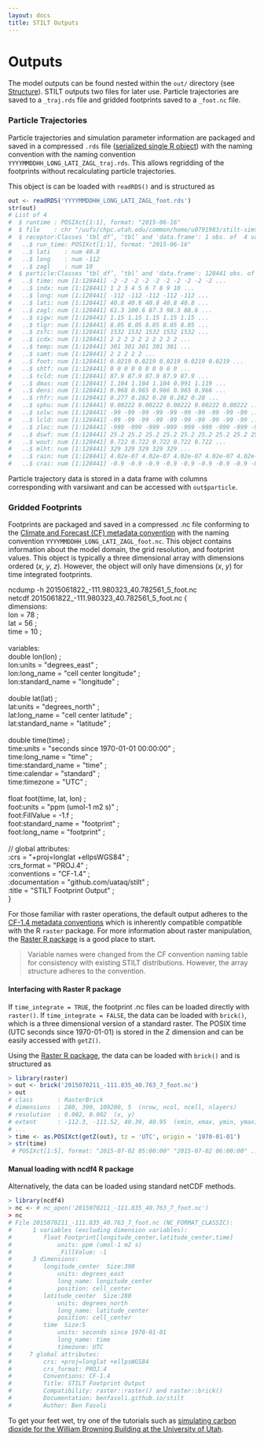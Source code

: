 ```yaml
---
layout: docs
title: STILT Outputs
---
```


# Outputs

The model outputs can be found nested within the `out/` directory (see [Structure]({{"/docs/structure.html"|relative_url}})). STILT outputs two files for later use. Particle trajectories are saved to a `_traj.rds` file and gridded footprints saved to a `_foot.nc` file.

### Particle Trajectories

Particle trajectories and simulation parameter information are packaged and saved in a compressed `.rds` file ([serialized single R object](https://stat.ethz.ch/R-manual/R-devel/library/base/html/readRDS.html)) with the naming convention with the naming convention `YYYYMMDDHH_LONG_LATI_ZAGL_traj.rds`. This allows regridding of the footprints without recalculating particle trajectories.

This object is can be loaded with `readRDS()` and is structured as

```r
out <- readRDS('YYYYMMDDHH_LONG_LATI_ZAGL_foot.rds')
str(out)
# List of 4
#  $ runtime : POSIXct[1:1], format: "2015-06-16"
#  $ file    : chr "/uufs/chpc.utah.edu/common/home/u0791983/stilt-sims/test/out/2015061600_-111.847672_40.766189_10/2015061600_-111.847672_40.7661"| __truncated__
#  $ receptor:Classes ‘tbl_df’, ‘tbl’ and 'data.frame':	1 obs. of  4 variables:
#   ..$ run_time: POSIXct[1:1], format: "2015-06-16"
#   ..$ lati    : num 40.8
#   ..$ long    : num -112
#   ..$ zagl    : num 10
#  $ particle:Classes ‘tbl_df’, ‘tbl’ and 'data.frame':	128441 obs. of  26 variables:
#   ..$ time: num [1:128441] -2 -2 -2 -2 -2 -2 -2 -2 -2 -2 ...
#   ..$ indx: num [1:128441] 1 2 3 4 5 6 7 8 9 10 ...
#   ..$ long: num [1:128441] -112 -112 -112 -112 -112 ...
#   ..$ lati: num [1:128441] 40.8 40.8 40.8 40.8 40.8 ...
#   ..$ zagl: num [1:128441] 61.3 100.6 87.3 98.3 88.6 ...
#   ..$ sigw: num [1:128441] 1.15 1.15 1.15 1.15 1.15 ...
#   ..$ tlgr: num [1:128441] 8.05 8.05 8.05 8.05 8.05 ...
#   ..$ zsfc: num [1:128441] 1532 1532 1532 1532 1532 ...
#   ..$ icdx: num [1:128441] 2 2 2 2 2 2 2 2 2 2 ...
#   ..$ temp: num [1:128441] 301 301 301 301 301 ...
#   ..$ samt: num [1:128441] 2 2 2 2 2 ...
#   ..$ foot: num [1:128441] 0.0219 0.0219 0.0219 0.0219 0.0219 ...
#   ..$ shtf: num [1:128441] 0 0 0 0 0 0 0 0 0 0 ...
#   ..$ tcld: num [1:128441] 87.9 87.9 87.9 87.9 87.9 ...
#   ..$ dmas: num [1:128441] 1.104 1.104 1.104 0.991 1.119 ...
#   ..$ dens: num [1:128441] 0.968 0.965 0.966 0.965 0.966 ...
#   ..$ rhfr: num [1:128441] 0.277 0.282 0.28 0.282 0.28 ...
#   ..$ sphu: num [1:128441] 0.00222 0.00222 0.00222 0.00222 0.00222 ...
#   ..$ solw: num [1:128441] -99 -99 -99 -99 -99 -99 -99 -99 -99 -99 ...
#   ..$ lcld: num [1:128441] -99 -99 -99 -99 -99 -99 -99 -99 -99 -99 ...
#   ..$ zloc: num [1:128441] -999 -999 -999 -999 -999 -999 -999 -999 -999 -999 ...
#   ..$ dswf: num [1:128441] 25.2 25.2 25.2 25.2 25.2 25.2 25.2 25.2 25.2 25.2 ...
#   ..$ wout: num [1:128441] 0.722 0.722 0.722 0.722 0.722 ...
#   ..$ mlht: num [1:128441] 329 329 329 329 329 ...
#   ..$ rain: num [1:128441] 4.02e-07 4.02e-07 4.02e-07 4.02e-07 4.02e-07 ...
#   ..$ crai: num [1:128441] -0.9 -0.9 -0.9 -0.9 -0.9 -0.9 -0.9 -0.9 -0.9 -0.9 ...
```

Particle trajectory data is stored in a data frame with columns corresponding with varsiwant and can be accessed with `out$particle`.

### Gridded Footprints

Footprints are packaged and saved in a compressed .nc file conforming to the [Climate and Forecast (CF) metadata convention](http://cfconventions.org) with the naming convention `YYYYMMDDHH_LONG_LATI_ZAGL_foot.nc`. This object contains information about the model domain, the grid resolution, and footprint values. This object is typically a three dimensional array with dimensions ordered (*x*, *y*, *z*). However, the object will only have dimensions (*x*, *y*) for time integrated footprints.

<div class="terminal">
  <div class="terminal-osx-button"></div>
  <div class="terminal-osx-button"></div>
  <div class="terminal-osx-button"></div>
  <div class="terminal-command">
    ncdump -h 2015061822_-111.980323_40.782561_5_foot.nc
  </div>
  <div class="terminal-return">
    netcdf 2015061822_-111.980323_40.782561_5_foot.nc {<br>
    dimensions:<br>
    	lon = 78 ;<br>
    	lat = 56 ;<br>
    	time = 10 ;<br>
      <br>
    variables:<br>
    	double lon(lon) ;<br>
    		lon:units = "degrees_east" ;<br>
    		lon:long_name = "cell center longitude" ;<br>
    		lon:standard_name = "longitude" ;<br>
        <br>
    	double lat(lat) ;<br>
    		lat:units = "degrees_north" ;<br>
    		lat:long_name = "cell center latitude" ;<br>
    		lat:standard_name = "latitude" ;<br>
        <br>
    	double time(time) ;<br>
    		time:units = "seconds since 1970-01-01 00:00:00" ;<br>
    		time:long_name = "time" ;<br>
        time:standard_name = "time" ;<br>
        time:calendar = "standard" ;<br>
    		time:timezone = "UTC" ;<br>
        <br>
    	float foot(time, lat, lon) ;<br>
    		foot:units = "ppm (umol-1 m2 s)" ;<br>
    		foot:FillValue = -1.f ;<br>
        foot:standard_name = "footprint" ;<br>
        foot:long_name = "footprint" ;<br>
        <br>
        // global attributes:<br>
    		:crs = "+proj=longlat +ellpsWGS84" ;<br>
    		:crs_format = "PROJ.4" ;<br>
    		:conventions = "CF-1.4" ;<br>
        :documentation = "github.com/uataq/stilt" ;<br>
    		:title = "STILT Footprint Output" ;<br>
    }
  </div>
</div>

For those familiar with raster operations, the default output adheres to the [CF-1.4 metadata conventions](http://cfconventions.org/) which is inherently compatible compatible with the R `raster` package. For more information about raster manipulation, the [Raster R package](https://geoscripting-wur.github.io/IntroToRaster/) is a good place to start.

> Variable names were changed from the CF convention naming table for consistency with existing STILT distributions. However, the array structure adheres to the convention.

#### Interfacing with Raster R package
If `time_integrate = TRUE`, the footprint .nc files can be loaded directly with `raster()`. If `time_integrate = FALSE`, the data can be loaded with `brick()`, which is a three dimensional version of a standard raster. The POSIX time (UTC seconds since 1970-01-01) is stored in the Z dimension and can be easily accessed with `getZ()`.

Using the [Raster R package](https://geoscripting-wur.github.io/IntroToRaster/), the data can be loaded with `brick()` and is structured as

```r
> library(raster)
> out <- brick('2015070211_-111.835_40.763_7_foot.nc')
> out
# class       : RasterBrick
# dimensions  : 280, 390, 109200, 5  (nrow, ncol, ncell, nlayers)
# resolution  : 0.002, 0.002  (x, y)
# extent      : -112.3, -111.52, 40.39, 40.95  (xmin, xmax, ymin, ymax)
# ...
> time <- as.POSIXct(getZ(out), tz = 'UTC', origin = '1970-01-01')
> str(time)
 # POSIXct[1:5], format: "2015-07-02 05:00:00" "2015-07-02 06:00:00" ...
```

#### Manual loading with ncdf4 R package

Alternatively, the data can be loaded using standard netCDF methods.

```r
> library(ncdf4)
> nc <- # nc_open('2015070211_-111.835_40.763_7_foot.nc')
> nc
# File 2015070211_-111.835_40.763_7_foot.nc (NC_FORMAT_CLASSIC):
#      1 variables (excluding dimension variables):
#         float Footprint[longitude_center,latitude_center,time]   
#             units: ppm (umol-1 m2 s)
#             _FillValue: -1
#      3 dimensions:
#         longitude_center  Size:390
#             units: degrees_east
#             long_name: longitude_center
#             position: cell_center
#         latitude_center  Size:280
#             units: degrees_north
#             long_name: latitude_center
#             position: cell_center
#         time  Size:5
#             units: seconds since 1970-01-01
#             long_name: time
#             timezone: UTC
#     7 global attributes:
#         crs: +proj=longlat +ellpsWGS84
#         crs_format: PROJ.4
#         Conventions: CF-1.4
#         Title: STILT Footprint Output
#         Compatibility: raster::raster() and raster::brick()
#         Documentation: benfasoli.github.io/stilt
#         Author: Ben Fasoli
```

To get your feet wet, try one of the tutorials such as [simulating carbon dioxide for the William Browning Building at the University of Utah](https://github.com/uataq/stilt-tutorials/tree/master/01-wbb).
